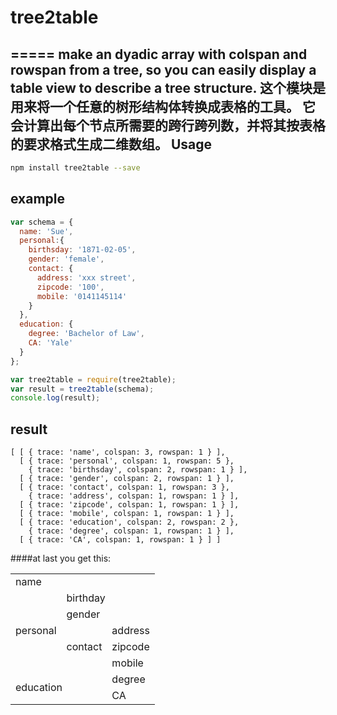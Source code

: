 # tree2table
=====
make an dyadic array with colspan and rowspan from a tree, so you can easily display a table view to describe a tree structure.
这个模块是用来将一个任意的树形结构体转换成表格的工具。
它会计算出每个节点所需要的跨行跨列数，并将其按表格的要求格式生成二维数组。
Usage
-----
```sh
npm install tree2table --save
```

example
-----
``` javascript
var schema = {
  name: 'Sue',
  personal:{
    birthsday: '1871-02-05',
    gender: 'female',
    contact: {
      address: 'xxx street',
      zipcode: '100',
      mobile: '0141145114'
    }
  },
  education: {
    degree: 'Bachelor of Law',
    CA: 'Yale'
  }
};

var tree2table = require(tree2table);
var result = tree2table(schema);
console.log(result);
```
result
-----
```
[ [ { trace: 'name', colspan: 3, rowspan: 1 } ],
  [ { trace: 'personal', colspan: 1, rowspan: 5 },
    { trace: 'birthsday', colspan: 2, rowspan: 1 } ],
  [ { trace: 'gender', colspan: 2, rowspan: 1 } ],
  [ { trace: 'contact', colspan: 1, rowspan: 3 },
    { trace: 'address', colspan: 1, rowspan: 1 } ],
  [ { trace: 'zipcode', colspan: 1, rowspan: 1 } ],
  [ { trace: 'mobile', colspan: 1, rowspan: 1 } ],
  [ { trace: 'education', colspan: 2, rowspan: 2 },
    { trace: 'degree', colspan: 1, rowspan: 1 } ],
  [ { trace: 'CA', colspan: 1, rowspan: 1 } ] ]
```  
####at last you get this:
<table>
<tbody>
<tr><td colspan="3">name</td></tr>
<tr><td rowspan="5">personal</td><td colspan="2">birthday</tr>
<tr><td colspan="2">gender</td></tr>
<tr><td rowspan="3">contact</td><td>address</td></tr>
<tr><td>zipcode</td></tr>
<tr><td>mobile</td></tr>
<tr><td colspan="2" rowspan="2">education</td><td>degree</td></tr>
<tr><td>CA</td></tr>
</tbody>
</table>
